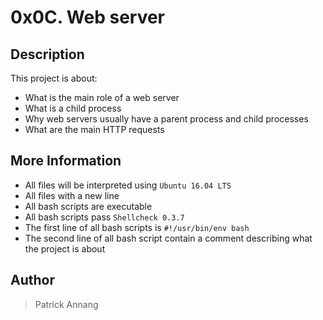 # 0x0C. Web server

## Description

This project is about:


* What is the main role of a web server
* What is a child process
* Why web servers usually have a parent process and child processes
* What are the main HTTP requests

## More Information

* All files will be interpreted using `Ubuntu 16.04 LTS`
* All files with a new line
* All bash scripts are executable
* All bash scripts pass `Shellcheck 0.3.7`
* The first line of all bash scripts is `#!/usr/bin/env bash`
* The second line of all bash script contain a comment describing what the project is about

## Author

> Patrick Annang

